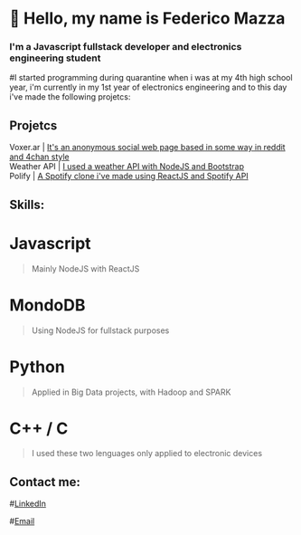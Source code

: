 # 👋 Hello, my name is Federico Mazza
### I'm a Javascript fullstack developer and electronics engineering student
#I started programming during quarantine when i was at my 4th high school year, i'm currently in my 1st year of electronics engineering and to this day i've made the following projetcs:
## Projetcs

Voxer.ar | [It's an anonymous social web page based in some way in reddit and 4chan style](https://voxerxyz.herokuapp.com/) <br>
Weather API | [I used a weather API with NodeJS and Bootstrap](https://voxerxyz.herokuapp.com/) <br>
Polify | [A Spotify clone i've made using ReactJS and Spotify API](https://voxerxyz.herokuapp.com/) <br>


## Skills:
# Javascript</br>
> Mainly NodeJS with ReactJS  <br>
# MondoDB</br>
> Using NodeJS for fullstack purposes <br>
# Python</br>
>Applied in Big Data projects, with Hadoop and SPARK <br>
# C++ / C</br>
>I used these two lenguages only applied to electronic devices <br>

## Contact me:
#[LinkedIn](https://www.linkedin.com/in/federico-mazza-931229217)

#[Email](https://federicomazza.ar/contacto)

